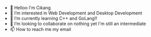 - 👋 Helloo I'm Cikang
- 👀 I’m interested in Web Development and Desktop Development
- 🌱 I’m currently learning C++ and GoLang!!
- 💞️ I’m looking to collaborate on nothing yet I'm still an intermediate
- 📫 How to reach me my email
